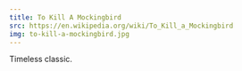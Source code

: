 ```yaml
---
title: To Kill A Mockingbird
src: https://en.wikipedia.org/wiki/To_Kill_a_Mockingbird
img: to-kill-a-mockingbird.jpg
---
```


Timeless classic.
